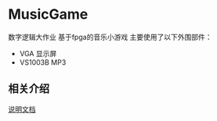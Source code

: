 # MusicGame
数字逻辑大作业 基于fpga的音乐小游戏
主要使用了以下外围部件：
+ VGA       显示屏
+ VS1003B   MP3
## 相关介绍
[说明文档](https://oscarsalon.top/2021/01/musicgame/)
